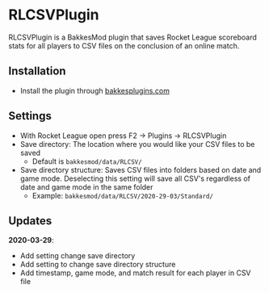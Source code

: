 # RLCSVPlugin

RLCSVPlugin is a BakkesMod plugin that saves Rocket League scoreboard stats for all players to CSV files on the conclusion of an online match.

## Installation
* Install the plugin through [bakkesplugins.com](https://bakkesplugins.com/plugins/view/94)

## Settings
* With Rocket League open press F2 -> Plugins -> RLCSVPlugin
* Save directory: The location where you would like your CSV files to be saved
  * Default is `bakkesmod/data/RLCSV/`
* Save directory structure: Saves CSV files into folders based on date and game mode. Deselecting this setting will save all CSV's regardless of date and game mode in the same folder
  * Example: `bakkesmod/data/RLCSV/2020-29-03/Standard/`

## Updates
**2020-03-29**:
* Add setting change save directory
* Add setting to change save directory structure
* Add timestamp, game mode, and match result for each player in CSV file
